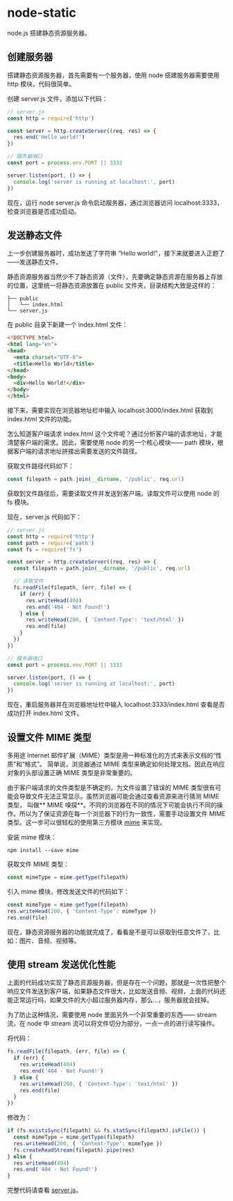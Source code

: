 # node-static

node.js 搭建静态资源服务器。

## 创建服务器

搭建静态资源服务器，首先需要有一个服务器，使用 node 搭建服务器需要使用 http 模块，代码很简单。

创建 server.js 文件，添加以下代码：
```js
// server.js
const http = require('http')

const server = http.createServer((req, res) => {
  res.end('Hello world!')
})

// 服务器端口
const port = process.env.PORT || 3333

server.listen(port, () => {
  console.log('server is running at localhost:', port)
})
```
现在，运行 node server.js 命令启动服务器，通过浏览器访问 localhost:3333，检查浏览器是否成功启动。

## 发送静态文件

上一步创建服务器时，成功发送了字符串 “Hello world!"，接下来就要进入正题了——发送静态文件。

静态资源服务器当然少不了静态资源（文件），先要确定静态资源在服务器上存放的位置，这里统一将静态资源放置在 public 文件夹，目录结构大致是这样的：
```
├── public
│   └── index.html
└── server.js
```
在 public 目录下新建一个 index.html 文件：
```html
<!DOCTYPE html>
<html lang="en">
<head>
  <meta charset="UTF-8">
  <title>Hello World</title>
</head>
<body>
  <div>Hello World!</div>
</body>
</html>
```
接下来，需要实现在浏览器地址栏中输入 localhost:3000/index.html 获取到 index.html 文件的功能。

怎么知道客户端请求 index.html 这个文件呢？通过分析客户端的请求地址，才能清楚客户端的需求。因此，需要使用 node 的另一个核心模块—— path 模块，根据客户端的请求地址拼接出需要发送的文件路径。

获取文件路径代码如下：
```js
const filepath = path.join(__dirname, '/public', req.url)
```

获取到文件路径后，需要读取文件并发送到客户端，读取文件可以使用 node 的 fs 模块。

现在，server.js 代码如下：
```js
// server.js
const http = require('http')
const path = require('path')
const fs = require('fs')

const server = http.createServer((req, res) => {
  const filepath = path.join(__dirname, '/public', req.url)

  // 读取文件
  fs.readFile(filepath, (err, file) => {
    if (err) {
      res.writeHead(404)
      res.end('404 - Not Found!')
    } else {
      res.writeHead(200, { 'Content-Type': 'text/html' })
      res.end(file)
    }
  })
})

// 服务器端口
const port = process.env.PORT || 3333

server.listen(port, () => {
  console.log('server is running at localhost:', port)
})
```
现在，重启服务器并在浏览器地址栏中输入 localhost:3333/index.html 查看是否成功打开 index.html 文件。

## 设置文件 MIME 类型

多用途 Internet 邮件扩展（MIME）类型是用一种标准化的方式来表示文档的“性质”和“格式”。 简单说，浏览器通过 MIME 类型来确定如何处理文档。因此在响应对象的头部设置正确 MIME 类型是非常重要的。

由于客户端请求的文件类型是不确定的，为文件设置了错误的 MIME 类型很有可能会导致文件无法正常显示。虽然浏览器可能会通过查看资源来进行猜测 MIME 类型， 叫做** MIME 嗅探**。不同的浏览器在不同的情况下可能会执行不同的操作。所以为了保证资源在每一个浏览器下的行为一致性，需要手动设置文件 MIME 类型。这一步可以很轻松的使用第三方模块 [mime](https://www.npmjs.com/package/mime) 来实现。

安装 mime 模块：
```
npm install --save mime
```

获取文件 MIME 类型：
```js
const mimeType = mime.getType(filepath)
```

引入 mime 模块，修改发送文件的代码如下：
```js
const mimeType = mime.getType(filepath)
res.writeHead(200, { 'Content-Type': mimeType })
res.end(file)
```
现在，静态资源服务器的功能就完成了，看看是不是可以获取到任意文件了，比如：图片、音频、视频等。

## 使用 stream 发送优化性能

上面的代码成功实现了静态资源服务器，但是存在一个问题，那就是一次性把整个响应文件发送到客户端，如果静态文件很大，比如发送音频、视频，上面的代码还能正常运行吗，如果文件的大小超过服务器内存，那么...，服务器就会挂掉。

为了防止这种情况，需要使用 node 里面另外一个非常重要的东西—— stream 流，在 node 中 stream 流可以将文件切分为部分，一点一点的进行读写操作。

将代码：
```js
fs.readFile(filepath, (err, file) => {
  if (err) {
    res.writeHead(404)
    res.end('404 - Not Found!')
  } else {
    res.writeHead(200, { 'Content-Type': 'text/html' })
    res.end(file)
  }
})
```
修改为：
```js
if (fs.existsSync(filepath) && fs.statSync(filepath).isFile()) {
  const mimeType = mime.getType(filepath)
  res.writeHead(200, { 'Content-Type': mimeType })
  fs.createReadStream(filepath).pipe(res)
} else {
  res.writeHead(404)
  res.end('404 - Not Found!')
}
```

完整代码请查看 [server.js](https://github.com/JofunLiang/node-static/blob/master/server.js)。



